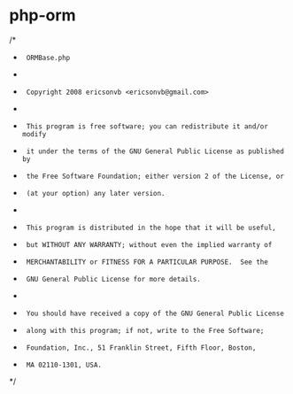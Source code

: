 # php-orm
/*
 *      ORMBase.php
 *
 *      Copyright 2008 ericsonvb <ericsonvb@gmail.com>
 *
 *      This program is free software; you can redistribute it and/or modify
 *      it under the terms of the GNU General Public License as published by
 *      the Free Software Foundation; either version 2 of the License, or
 *      (at your option) any later version.
 *
 *      This program is distributed in the hope that it will be useful,
 *      but WITHOUT ANY WARRANTY; without even the implied warranty of
 *      MERCHANTABILITY or FITNESS FOR A PARTICULAR PURPOSE.  See the
 *      GNU General Public License for more details.
 *
 *      You should have received a copy of the GNU General Public License
 *      along with this program; if not, write to the Free Software;

 *      Foundation, Inc., 51 Franklin Street, Fifth Floor, Boston,
 *      MA 02110-1301, USA.
 */
